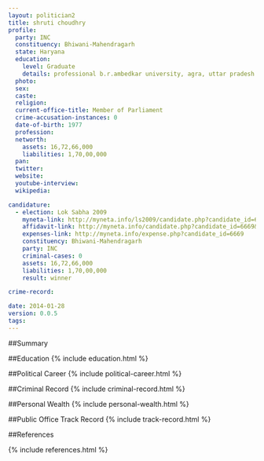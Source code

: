 ```yaml
---
layout: politician2
title: shruti choudhry
profile: 
  party: INC
  constituency: Bhiwani-Mahendragarh
  state: Haryana
  education: 
    level: Graduate
    details: professional b.r.ambedkar university, agra, uttar pradesh.2000
  photo: 
  sex: 
  caste: 
  religion: 
  current-office-title: Member of Parliament
  crime-accusation-instances: 0
  date-of-birth: 1977
  profession: 
  networth: 
    assets: 16,72,66,000
    liabilities: 1,70,00,000
  pan: 
  twitter: 
  website: 
  youtube-interview: 
  wikipedia: 

candidature: 
  - election: Lok Sabha 2009
    myneta-link: http://myneta.info/ls2009/candidate.php?candidate_id=6669
    affidavit-link: http://myneta.info/candidate.php?candidate_id=6669&scan=original
    expenses-link: http://myneta.info/expense.php?candidate_id=6669
    constituency: Bhiwani-Mahendragarh 
    party: INC
    criminal-cases: 0
    assets: 16,72,66,000
    liabilities: 1,70,00,000
    result: winner 

crime-record: 

date: 2014-01-28
version: 0.0.5
tags: 
---
```

##Summary


##Education
{% include education.html %}


##Political Career
{% include political-career.html %}


##Criminal Record
{% include criminal-record.html %}


##Personal Wealth
{% include personal-wealth.html %}


##Public Office Track Record
{% include track-record.html %}


##References


{% include references.html %}